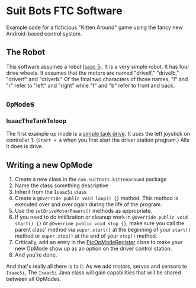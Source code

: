 # Suit Bots FTC Software

Example code for a ficticious "Kitten Around" game using the fancy
new Android-based control system.

## The Robot

This software assumes a robot [Isaac 5i](Isaac5i.java). It is a very
simple robot. It has four drive wheels. It assumes that the motors are
named "drivelf," "drivelb," "driverf" and "driverb." Of the final two
characters of those names, "l" and "r" refer to "left" and "right"
while "f" and "b" refer to front and back.

## `OpMode`s

### IsaacTheTankTeleop

The first example op mode is a [simple tank drive](IsaacTheTankTeleop.java).
It uses the left joystick on controller 1. (`Start + A` when you first start
the driver station program.) Alls it does is drive.

## Writing a new OpMode

1. Create a new class in the `com.suitbots.kittenaround` package
2. Name the class something descriptive
3. Inherit from the `Isaac5i` class
4. Create a `@Override public void loop() {}` method. This method is executed over and over again during the life of the program.
4. Use the `setDriveMotorPowers()` methods as appropriate.
5. If you need to do initilization or cleanup work in `@Override public void start() {}` or `@Override public void stop {}`, make sure you call the parent class' method via `super.start()` at the beginning of your `start()` method or `super.stop()` at the end of your `stop()` method.
6. Critically, add an entry in the [FtcOpModeRegister](../../qualcomm/ftcrobotcontroller/opmodes/FtcOpModeRegister.java) class to make your new OpMode show up as an option on the driver control station.
7. And you're done.

And that's really all there is to it. As we add motors, servos and sensors
to `Isaac5i`, The `Isaac5i` Java class will gain capabilities that will be
shared between all OpModes.

